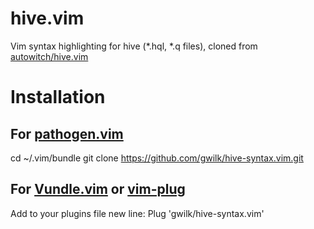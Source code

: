 # hive.vim

Vim syntax highlighting for hive (*.hql, *.q files), cloned from [autowitch/hive.vim](https://github.com/autowitch/hive.vim)

# Installation
## For [pathogen.vim](https://github.com/tpope/vim-pathogen)
  cd ~/.vim/bundle
  git clone https://github.com/gwilk/hive-syntax.vim.git

## For [Vundle.vim](https://github.com/VundleVim/Vundle.vim) or [vim-plug](https://github.com/junegunn/vim-plug)
Add to your plugins file new line:
  Plug 'gwilk/hive-syntax.vim'
